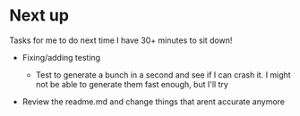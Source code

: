 # Next up

Tasks for me to do next time I have 30+ minutes to sit down!

- Fixing/adding testing
  
  - Test to generate a bunch in a second and see if I can crash it. I might not be able to generate them fast enough, but I'll try
- Review the readme.md and change things that arent accurate anymore
